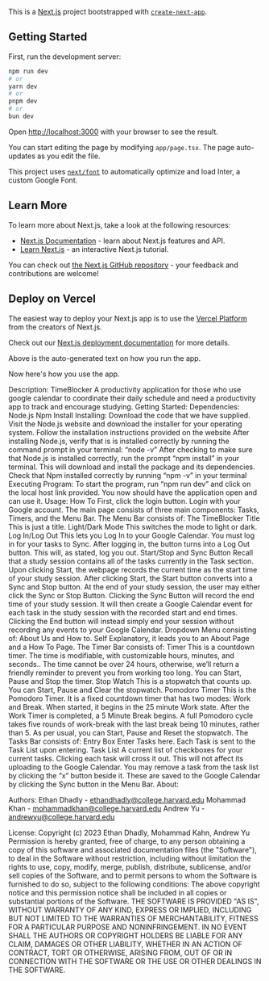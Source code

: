 This is a [Next.js](https://nextjs.org/) project bootstrapped with [`create-next-app`](https://github.com/vercel/next.js/tree/canary/packages/create-next-app).

## Getting Started

First, run the development server:

```bash
npm run dev
# or
yarn dev
# or
pnpm dev
# or
bun dev
```

Open [http://localhost:3000](http://localhost:3000) with your browser to see the result.

You can start editing the page by modifying `app/page.tsx`. The page auto-updates as you edit the file.

This project uses [`next/font`](https://nextjs.org/docs/basic-features/font-optimization) to automatically optimize and load Inter, a custom Google Font.

## Learn More

To learn more about Next.js, take a look at the following resources:

- [Next.js Documentation](https://nextjs.org/docs) - learn about Next.js features and API.
- [Learn Next.js](https://nextjs.org/learn) - an interactive Next.js tutorial.

You can check out [the Next.js GitHub repository](https://github.com/vercel/next.js/) - your feedback and contributions are welcome!

## Deploy on Vercel

The easiest way to deploy your Next.js app is to use the [Vercel Platform](https://vercel.com/new?utm_medium=default-template&filter=next.js&utm_source=create-next-app&utm_campaign=create-next-app-readme) from the creators of Next.js.

Check out our [Next.js deployment documentation](https://nextjs.org/docs/deployment) for more details.

Above is the auto-generated text on how you run the app.

Now here's how you use the app.

Description:
    TimeBlocker
    A productivity application for those who use google calendar to coordinate their daily schedule and need a productivity app to track and encourage studying.
Getting Started:
    Dependencies:
        Node.js
        Npm Install 
    Installing:
        Download the code that we have supplied.
        Visit the Node.js website and download the installer for your operating system.
        Follow the installation instructions provided on the website
        After installing Node.js, verify that is is installed correctly by running the command prompt in your terminal: “node -v”
        After checking to make sure that Node.js is installed correctly, run the prompt “npm install” in your terminal. This will download and install the package and its dependencies.
        Check that Npm installed correctly by running “npm -v” in your terminal 
    Executing Program:
        To start the program, run “npm run dev” and click on the local host link provided. You now should have the application open and can use it.
Usage:
    How To
    First, click the login button. Login with your Google account. The main page consists of three main components: Tasks, Timers, and the Menu Bar.
    The Menu Bar consists of:
        The TimeBlocker Title
            This is just a title.
        Light/Dark Mode
            This switches the mode to light or dark.
        Log In/Log Out
            This lets you Log In to your Google Calendar. You must log in for your tasks to Sync. After logging in, the button turns into a Log Out button. This will, as stated, log you out.
        Start/Stop and Sync Button
            Recall that a study session contains all of the tasks currently in the Task section. Upon clicking Start, the webpage records the current time as the start time of your study session. After clicking Start, the Start button converts into a Sync and Stop button. At the end of your study session, the user may either click the Sync or Stop Button. Clicking the Sync Button will record the end time of your study session. It will then create a Google Calendar event for each task in the study session with the recorded start and end times. Clicking the End button will instead simply end your session without recording any events to your Google Calendar.
        Dropdown Menu consisting of: About Us and How to.
            Self Explanatory, it leads you to an About Page and a How To Page.
    The Timer Bar consists of:
        Timer
            This is a countdown timer. The time is modifiable, with customizable hours, minutes, and seconds.. The time cannot be over 24 hours, otherwise, we’ll return a friendly reminder to prevent you from working too long. You can Start, Pause and Stop the timer.
        Stop Watch
            This is a stopwatch that counts up. You can Start, Pause and Clear the stopwatch.
        Pomodoro Timer
            This is the Pomodoro Timer. It is a fixed countdown timer that has two modes: Work and Break. When started, it begins in the 25 minute Work state. After the Work Timer is completed, a 5 Minute Break begins. A full Pomodoro cycle takes five rounds of work-break with the last break being 10 minutes, rather than 5. As per usual, you can Start, Pause and Reset the stopwatch.
    The Tasks Bar consists of:
        Entry Box
            Enter Tasks here. Each Task is sent to the Task List upon entering.
        Task List
            A current list of checkboxes for your current tasks. Clicking each task will cross it out. This will not affect its uploading to the Google Calendar. You may remove a task from the task list by clicking the “x” button beside it. These are saved to the Google Calendar by clicking the Sync button in the Menu Bar.
About:

Authors:
Ethan Dhadly - ethandhadly@college.harvard.edu
Mohammad Khan - mohammadkhan@college.harvard.edu
Andrew Yu - andrewyu@college.harvard.edu

License:
Copyright (c) 2023 Ethan Dhadly, Mohammad Kahn, Andrew Yu
Permission is hereby granted, free of charge, to any person obtaining a copy of this software and associated documentation files (the "Software"), to deal in the Software without restriction, including without limitation the rights to use, copy, modify, merge, publish, distribute, sublicense, and/or sell copies of the Software, and to permit persons to whom the Software is furnished to do so, subject to the following conditions:
The above copyright notice and this permission notice shall be included in all copies or substantial portions of the Software.
THE SOFTWARE IS PROVIDED "AS IS", WITHOUT WARRANTY OF ANY KIND, EXPRESS OR IMPLIED, INCLUDING BUT NOT LIMITED TO THE WARRANTIES OF MERCHANTABILITY, FITNESS FOR A PARTICULAR PURPOSE AND NONINFRINGEMENT. IN NO EVENT SHALL THE AUTHORS OR COPYRIGHT HOLDERS BE LIABLE FOR ANY CLAIM, DAMAGES OR OTHER LIABILITY, WHETHER IN AN ACTION OF CONTRACT, TORT OR OTHERWISE, ARISING FROM, OUT OF OR IN CONNECTION WITH THE SOFTWARE OR THE USE OR OTHER DEALINGS IN THE SOFTWARE.
